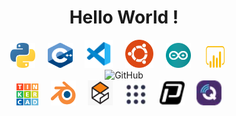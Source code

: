 <div align="center">
  <h1>
    Hello World !
  </h1>  
  <img src="/Images/python-logo.png" title="Python" **alt="Python" width="40" height="40"/>
  &nbsp;&nbsp;&nbsp;
  <img src="/Images/c++-logo.svg" title="C++" **alt="C++" width="40" height="40"/>
  &nbsp;&nbsp;&nbsp;
  <img src="/Images/vscode-logo.svg" title="Visual Studio Code" alt="Visual Studio Code" width="45" height="45"/>
  &nbsp;&nbsp;&nbsp;
  <img src="/Images/ubuntu-logo.png" title="Ubuntu" alt="Ubuntu" width="45" height="45"/>
  &nbsp;&nbsp;&nbsp;
  <img src="/Images/arduino-logo.png" title="Arduino" **alt="Arduino" width="40" height="40"/>
  &nbsp;&nbsp;&nbsp;
  <img src="/Images/Microsoft-Power-BI-Logo-2016-500x281.png" title="Power BI" alt="Power BI" width="40" height="35"/>
  &nbsp;&nbsp;&nbsp;

  <br>
  <img src="/Images/earth.gif" title="GitHub" alt="GitHub" width="100" height="100"/>
  <br>

  <img src="/Images/logo-tinkercad-256.png" title="Tinkercad" alt="Tinkercad" width="35" height="35"/>
  &nbsp;&nbsp;&nbsp;
  <img src="/Images/LOGO-BLENDER-300x262.png" title="Blender" alt="Blender" width="40" height="40"/>
  &nbsp;&nbsp;&nbsp;
  <img src="/Images/Gazebo.png" title="Gazebo" alt="Gazebo" width="40" height="40"/>
  &nbsp;&nbsp;&nbsp;
  <img src="/Images/ROS.PNG" title="ROS" alt="ROS" width="35" height="35"/>
  &nbsp;&nbsp;&nbsp;
  <img src="/Images/PX4.png" title="PX4 Autopilot" alt="PX4 Autopilot" width="40" height="40"/>
  &nbsp;&nbsp;&nbsp;
  <img src="/Images/QGC.png" title="QGroundControl" alt="QGroundControl" width="40" height="40"/>
  &nbsp;&nbsp;&nbsp;
 
  <br>

 
